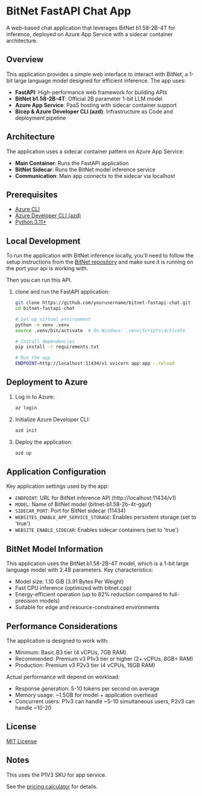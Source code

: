 # BitNet FastAPI Chat App

A web-based chat application that leverages BitNet b1.58-2B-4T for inference, deployed on Azure App Service with a sidecar container architecture.

## Overview

This application provides a simple web interface to interact with BitNet, a 1-bit large language model designed for efficient inference. The app uses:

- **FastAPI**: High-performance web framework for building APIs
- **BitNet b1.58-2B-4T**: Official 2B parameter 1-bit LLM model
- **Azure App Service**: PaaS hosting with sidecar container support
- **Bicep & Azure Developer CLI (azd)**: Infrastructure as Code and deployment pipeline

## Architecture

The application uses a sidecar container pattern on Azure App Service:

- **Main Container**: Runs the FastAPI application
- **BitNet Sidecar**: Runs the BitNet model inference service
- **Communication**: Main app connects to the sidecar via localhost

## Prerequisites

- [Azure CLI](https://docs.microsoft.com/en-us/cli/azure/install-azure-cli)
- [Azure Developer CLI (azd)](https://learn.microsoft.com/en-us/azure/developer/azure-developer-cli/install-azd)
- [Python 3.11+](https://www.python.org/downloads/)

## Local Development

To run the application with BitNet inference locally, you'll need to follow the setup instructions from the [BitNet repository](https://github.com/microsoft/BitNet) and make sure it is running on the port your api is working with.

Then you can run this API.

1. clone and run the FastAPI application:

   ```bash
   git clone https://github.com/yourusername/bitnet-fastapi-chat.git
   cd bitnet-fastapi-chat
   
   # Set up virtual environment
   python -m venv .venv
   source .venv/bin/activate  # On Windows: .venv\Scripts\activate
   
   # Install dependencies
   pip install -r requirements.txt
   
   # Run the app
   ENDPOINT=http://localhost:11434/v1 uvicorn app:app --reload
   ```

## Deployment to Azure

1. Log in to Azure:

   ```bash
   az login
   ```

2. Initialize Azure Developer CLI:

   ```bash
   azd init
   ```

3. Deploy the application:

   ```bash
   azd up
   ```

## Application Configuration

Key application settings used by the app:

- `ENDPOINT`: URL for BitNet inference API (http://localhost:11434/v1)
- `MODEL`: Name of BitNet model (bitnet-b1.58-2b-4t-gguf)
- `SIDECAR_PORT`: Port for BitNet sidecar (11434)
- `WEBSITES_ENABLE_APP_SERVICE_STORAGE`: Enables persistent storage (set to 'true')
- `WEBSITE_ENABLE_SIDECAR`: Enables sidecar containers (set to 'true')

## BitNet Model Information

This application uses the BitNet b1.58-2B-4T model, which is a 1-bit large language model with 2.4B parameters. Key characteristics:

- Model size: 1.10 GiB (3.91 Bytes Per Weight)
- Fast CPU inference (optimized with bitnet.cpp)
- Energy-efficient operation (up to 82% reduction compared to full-precision models)
- Suitable for edge and resource-constrained environments

## Performance Considerations

The application is designed to work with:

- Minimum: Basic B3 tier (4 vCPUs, 7GB RAM)
- Recommended: Premium v3 P1v3 tier or higher (2+ vCPUs, 8GB+ RAM)
- Production: Premium v3 P2v3 tier (4 vCPUs, 16GB RAM)

Actual performance will depend on workload:

- Response generation: 5-10 tokens per second on average
- Memory usage: ~1.5GB for model + application overhead
- Concurrent users: P1v3 can handle ~5-10 simultaneous users, P2v3 can handle ~10-20

## License

[MIT License](LICENSE)

## Notes

This uses the P1V3 SKU for app service.

See the [pricing calculator](https://azure.microsoft.com/pricing/calculator/) for details.

